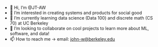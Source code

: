 - 👋 Hi, I’m @JT-AW
- 👀 I’m interested in creating systems and products for social good
- 🌱 I’m currently learning data science (Data 100) and discrete math (CS 70) at UC Berkeley
- 💞️ I’m looking to collaborate on cool projects to learn more about ML, software, and data!
- 📫 How to reach me -> email: john-w@berkeley.edu


